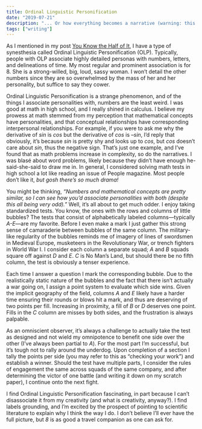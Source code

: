 ```yaml
---
title: Ordinal Linguistic Personification
date: "2019-07-21"
description: "... Or how everything becomes a narrative (warning: this is very weird)"
tags: ["writing"]
---
```


As I mentioned in my post <a href="../you-know-the-half-of-it/">You Know the Half of It</a>, I have a type of synesthesia called Ordinal Linguistic Personification (OLP). Typically, people with OLP associate highly detailed personas with numbers, letters, and delineations of time. My most regular and prominent association is for 8. She is a strong-willed, big, loud, sassy woman. I won’t detail the other numbers since they are so overwhelmed by the mass of her and her personality, but suffice to say they cower.

Ordinal Linguistic Personification is a strange phenomenon, and of the things I associate personalities with, numbers are the least weird. I was good at math in high school, and I really shined in calculus. I believe my prowess at math stemmed from my perception that mathematical concepts have personalities, and that conceptual relationships have corresponding interpersonal relationships. For example, if you were to ask me why the derivative of _sin_ is _cos_ but the derivative of _cos_ is _–sin_, I’d reply that obviously, it’s because _sin_ is pretty shy and looks up to _cos_, but _cos_ doesn’t care about _sin_, thus the negative sign. That’s just one example, and I’ve found that as math problems increase in complexity, so do the narratives. I was blasé about word problems, likely because they didn’t have enough he-said-she-said to draw me in. In general, I considered solving math tests in high school a lot like reading an issue of People magazine. Most people don’t like it, _but gosh there’s so much drama!_

You might be thinking, _“Numbers and mathematical concepts are pretty similar, so I can see how you’d associate personalities with both (despite this all being very odd).”_ Well, it’s all about to get much odder. I enjoy taking standardized tests. You know, the ones with the rows and columns of little bubbles? The tests that consist of alphabetically labeled columns—typically _A-E_—are my favorite. Before I even make a mark I just gather this strong sense of camaraderie between bubbles of the same column. The military-like regularity of the bubbles reminds me of imagery of lines of swordsmen in Medieval Europe, musketeers in the Revolutionary War, or trench fighters in World War I. I consider each column a separate squad; _A_ and _B_ squads square off against _D_ and _E_. _C_ is No Man’s Land, but should there be no fifth column, the test is obviously a tenser experience.

Each time I answer a question I mark the corresponding bubble. Due to the realistically static nature of the bubbles and the fact that there isn’t actually a war going on, I assign a point system to evaluate which side wins. Given the implicit geography of the field, columns _A_ and _E_ likely have a harder time ensuring their rounds or blows hit a mark, and thus are deserving of two points per fill. Increasing in proximity, a fill of _B_ or _D_ deserves one point. Fills in the _C_ column are misses by both sides, and the frustration is always palpable. 

As an omniscient observer, it’s always a challenge to actually take the test as designed and not wield my omnipotence to benefit one side over the other (I’ve always been partial to _A_). For the most part I’m successful, but it’s tough not to rally around the underdog. Upon completion of a section I tally the points per side (you may refer to this as “checking your work”) and establish a winner. Should the test have multiple parts, I consider the rules of engagement the same across squads of the same company, and after determining the victor of one battle (and writing it down on my scratch paper), I continue onto the next fight.

I find Ordinal Linguistic Personification fascinating, in part because I can’t disassociate it from my creativity (and what is creativity, anyway?). I find labels grounding, and I’m excited by the prospect of pointing to scientific literature to explain why I think the way I do. I don’t believe I’ll ever have the full picture, but _8_ is as good a travel companion as one can ask for.
